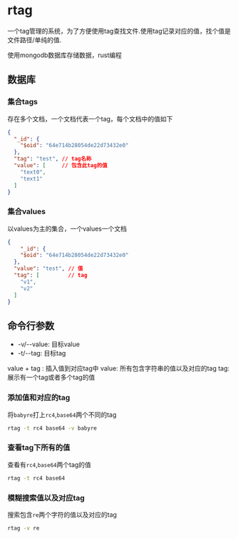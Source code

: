 # rtag

一个tag管理的系统，为了方便使用tag查找文件.使用tag记录对应的值，找个值是文件路径/单纯的值.

使用mongodb数据库存储数据，rust编程

## 数据库

### 集合tags

存在多个文档，一个文档代表一个tag，每个文档中的值如下

```json
{
  "_id": {
    "$oid": "64e714b28054de22d73432e0"
  },
  "tag": "test", // tag名称
  "value": [     // 包含此tag的值
    "text0",
    "text1"
  ]
}
```

### 集合values

以values为主的集合，一个values一个文档

```json
{
    "_id": {
    "$oid": "64e714b28054de22d73432e0"
  },
  "value": "test", // 值
  "tag": [         // tag
    "v1",
    "v2"
  ]
}
```


## 命令行参数

+ -v/--value: 目标value
+ -t/--tag: 目标tag

value + tag : 插入值到对应tag中
value: 所有包含字符串的值以及对应的tag
tag: 展示有一个tag或者多个tag的值

### 添加值和对应的tag

将`babyre`打上`rc4`,`base64`两个不同的tag

```sh
rtag -t rc4 base64 -v babyre
```

### 查看tag下所有的值

查看有`rc4`,`base64`两个tag的值

```sh
rtag -t rc4 base64
```

### 模糊搜索值以及对应tag

搜索包含`re`两个字符的值以及对应的tag

```sh
rtag -v re
```